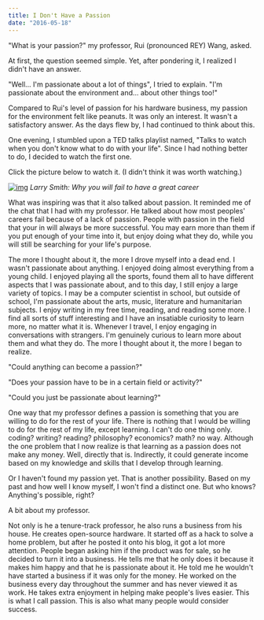 ```yaml
---
title: I Don't Have a Passion
date: "2016-05-18"
---
```


"What is your passion?" my professor, Rui (pronounced REY) Wang, asked.

At first, the question seemed simple. Yet, after pondering it, I realized I didn't have an answer.

"Well... I'm passionate about a lot of things", I tried to explain. "I'm passionate about the environment and... about other things too!"

Compared to Rui's level of passion for his hardware business, my passion for the environment felt like peanuts. It was only an interest. It wasn't a satisfactory answer.  As the days flew by, I had continued to think about this.

One evening, I stumbled upon a TED talks playlist named, "Talks to watch when you don't know what to do with your life". Since I had nothing better to do, I decided to watch the first one.

Click the picture below to watch it. (I didn't think it was worth watching.)

[![img](https://pi.tedcdn.com/r/pe.tedcdn.com/images/ted/0ba3ef25abbdde1e88c829366cc1838a1e58d5e2_1600x1200.jpg?op=%5E&c=1280%2C720&gravity=t&u%5Br%5D=2&u%5Bs%5D=0.5&u%5Ba%5D=0.8&u%5Bt%5D=0.03&quality=82&w=1280&h=720)](https://www.ted.com/talks/larry_smith_why_you_will_fail_to_have_a_great_career?language=en)
*Larry Smith: Why you will fail to have a great career*

What was inspiring was that it also talked about passion. It reminded me of the chat that I had with my professor. He talked about how most peoples' careers fail because of a lack of passion. People with passion in the field that your in will always be more successful. You may earn more than them if you put enough of your time into it, but enjoy doing what they do, while you will still be searching for your life's purpose.

The more I thought about it, the more I drove myself into a dead end. I wasn't passionate about anything. I enjoyed doing almost everything from a young child. I enjoyed playing all the sports, found them all to have different aspects that I was passionate about, and to this day, I still enjoy a large variety of topics. I may be a computer scientist in school, but outside of school, I'm passionate about the arts, music, literature and humanitarian subjects. I enjoy writing in my free time, reading, and reading some more. I find all sorts of stuff interesting and I have an insatiable curiosity to learn more, no matter what it is.  Whenever I travel, I enjoy engaging in conversations with strangers. I'm genuinely curious to learn more about them and what they do. The more I thought about it, the more I began to realize.

"Could anything can become a passion?"

"Does your passion have to be in a certain field or activity?"

"Could you just be passionate about learning?"

One way that my professor defines a passion is something that you are willing to do for the rest of your life. There is nothing that I would be willing to do for the rest of my life, except learning. I can't do one thing only. coding? writing? reading? philosophy? economics? math? no way. Although the one problem that I now realize is that learning as a passion does not make any money. Well, directly that is. Indirectly, it could generate income based on my knowledge and skills that I develop through learning.

Or I haven't found my passion yet. That is another possibility. Based on my past and how well I know myself, I won't find a distinct one. But who knows? Anything's possible, right?

A bit about my professor.

Not only is he a tenure-track professor, he also runs a business from his house. He creates open-source hardware. It started off as a hack to solve a home problem, but after he posted it onto his blog, it got a lot more attention. People began asking him if the product was for sale, so he decided to turn it into a business. He tells me that he only does it because it makes him happy and that he is passionate about it. He told me he wouldn't have started a business if it was only for the money. He worked on the business every day throughout the summer and has never viewed it as work. He takes extra enjoyment in helping make people's lives easier. This is what I call passion. This is also what many people would consider success.


